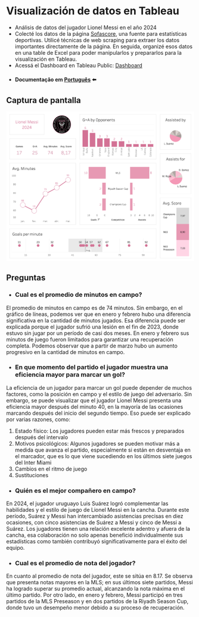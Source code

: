 # Visualización de datos en Tableau

- Análisis de datos del jugador Lionel Messi en el año 2024
- Colecté los datos de la página [Sofascore](https://www.sofascore.com/pt/), una fuente para estatísticas deportivas.
Utilicé técnicas de web scraping para extraer los datos importantes directamente de la página. En seguida, organizé esos datos en una table de Excel para poder manipularlos y prepararlos para la visualización en Tableau.
- Acessá el Dashboard en Tableau Public: [Dashboard](https://public.tableau.com/views/LionelMessi-2024/Painel1?:language=ptBR&publish=yes&:sid=&:display_count=n&:origin=viz_share_link)
- #### Documentação em [Português](/README.md) :arrow_left:

## Captura de pantalla

![Dashboard](/images/dashboard.png) 

## Preguntas

- ### Cual es el promedio de minutos en campo?

El promedio de minutos en campo es de 74 minutos. Sin embargo, en el gráfico de líneas, podemos ver que en enero y febrero hubo una diferencia significativa en la cantidad de minutos jugados. Esa diferencia puede ser explicada porque el jugador sufrió una lesión en el fin de 2023, donde estuvo sin jugar por un período de casi dos meses. En enero y febrero sus minutos de juego fueron limitados para garantizar una recuperación completa. Podemos observar que a partir de marzo hubo un aumento progresivo en la cantidad de minutos en campo.

- ### En que momento del partido el jugador muestra una eficiencia mayor para marcar un gol?

La eficiencia de un jugador para marcar un gol puede depender de muchos factores, como la posición en campo y el estilo de juego del adversario. Sin embargo, se puede visualizar que el jugador Lionel Messi presenta una eficiencia mayor después del minuto 40, en la mayoría de las ocasiones marcando después del inicio del segundo tiempo.
Eso puede ser explicado por varias razones, como:
1. Estado físico: Los jugadores pueden estar más frescos y preparados después del intervalo
2. Motivos psicológicos: Algunos jugadores se pueden motivar más a medida que avanza el partido, especialmente si están en desventaja en el marcador, que es lo que viene sucediendo en los últimos siete juegos del Inter Miami
3. Cambios en el ritmo de juego
4. Sustituciones

- ### Quién es el mejor compañero en campo?


En 2024, el jugador uruguayo Luis Suárez logró complementar las habilidades y el estilo de juego de Lionel Messi en la cancha. Durante este período, Suárez y Messi han intercambiado asistencias precisas en diez ocasiones, con cinco asistencias de Suárez a Messi y cinco de Messi a Suárez. Los jugadores tienen una relación excelente adentro y afuera de la cancha, esa colaboración no solo apenas benefició individualmente sus estadísticas como también contribuyó significativamente para el éxito del equipo.


- ### Cual es el promedio de nota del jogador?

En cuanto al promedio de nota del jugador, este se sitúa en 8.17. Se observa que presenta notas mayores en la MLS; en sus últimos siete partidos, Messi ha logrado superar su promedio actual, alcanzando la nota máxima en el último partido. Por otro lado, en enero y febrero, Messi participó en tres partidos de la MLS Preseason y en dos partidos de la Riyadh Season Cup, donde tuvo un desempeño menor debido a su proceso de recuperación.







